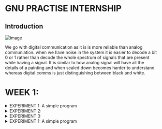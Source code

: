 # GNU PRACTISE INTERNSHIP


## Introduction



![image](https://github.com/user-attachments/assets/777310eb-111c-4df1-96bf-cdaeba72e1ad)

We go with digital communication as it is is more reliable than analog communiation. when we have noise in the system it is easier to decode a bit 0 or 1 rather than decode the whole spectrum of signals that are present while having a signal. It is similar to how analog signal will have all the details of a painting and when scaled down becomes harder to understand whereas digital comms is just distinguishing between black and white. 


# WEEK 1:

</details>
<details>
<summary>EXPERIMENT 1: A simple program  </summary>
<br>


![image](https://github.com/user-attachments/assets/8fc42e1b-b51e-4741-aaf5-1b972c0c111e)

We need sampling as real signals are continous and have value for all infinite time intervals and its not possible for computers to compute all the intervals of time that is needed, so we follow nyquist sample theorem to ensure that there are enough samples to recreate the signals using a dac ( fs >= 2*fm ). 


![image](https://github.com/user-attachments/assets/104a363c-e21f-4c2a-a965-02426b223030)

This is a simple program to show a cos signal being generated using a signal source and being captured using a time sink. we can see that the signal is being sampled at 32k which means that at every 1/32k time interval we take a sample which is shown below

![image](https://github.com/user-attachments/assets/20337750-dd38-4ead-9f7f-6ad589741ba3)

</details>
<details>
<summary>EXPERIMENT 2:  </summary>
<br>

</details>
<details>
<summary>EXPERIMENT 3:  </summary>
<br>


# WEEK 2:

</details>
<details>
<summary>EXPERIMENT 1: A simple program  </summary>
<br>
